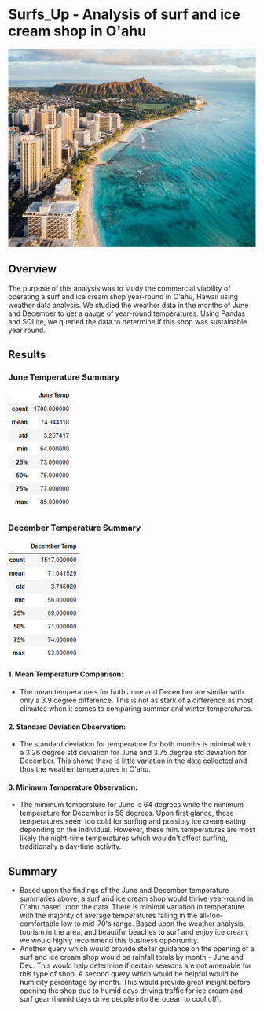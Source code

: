 # Surfs_Up - Analysis of surf and ice cream shop in O'ahu
![](https://github.com/JonathanBrown003/surfs_up/blob/07989260c5387df884ae3716262cc9369cc42d70/Resources/Oahu.jpg)
## Overview
The purpose of this analysis was to study the commercial viability of operating a surf and ice cream shop year-round in O'ahu, Hawaii using weather data analysis. We studied the weather data in the months of June and December to get a gauge of year-round temperatures. Using Pandas and SQLite, we queried the data to determine if this shop was sustainable year round. 
## Results
### June Temperature Summary                         
![](https://github.com/JonathanBrown003/surfs_up/blob/406049d9683889a5a58ccf2f60fa02a8807bd879/Resources/June_Temp.PNG)
### December Temperature Summary
![](https://github.com/JonathanBrown003/surfs_up/blob/406049d9683889a5a58ccf2f60fa02a8807bd879/Resources/December_Temp.PNG)
#### 1. Mean Temperature Comparison:     
- The mean temperatures for both June and December are similar with only a 3.9 degree difference. This is not as stark of a difference as most climates when it comes     to comparing summer and winter temperatures.
#### 2. Standard Deviation Observation:
- The standard deviation for temperature for both months is minimal with a 3.26 degree std deviation for June and 3.75 degree std deviation for December. This shows there is little variation in the data collected and thus the weather temperatures in O'ahu. 
#### 3. Minimum Temperature Observation:
- The minimum temperature for June is 64 degrees while the minimum temperature for December is 56 degrees. Upon first glance, these temperatures seem too cold for surfing and possibly ice cream eating depending on the individual. However, these min. temperatures are most likely the night-time temperatures which wouldn't affect surfing, traditionally a day-time activity. 
## Summary
- Based upon the findings of the June and December temperature summaries above, a surf and ice cream shop would thrive year-round in O'ahu based upon the data. There is minimal variation in temperature with the majority of average temperatures falling in the all-too-comfortable low to mid-70's range. Based upon the weather analysis, tourism in the area, and beautiful beaches to surf and enjoy ice cream, we would highly recommend this business opportunity. 
- Another query which would provide stellar guidance on the opening of a surf and ice cream shop would be rainfall totals by month - June and Dec. This would help determine if certain seasons are not amenable for this type of shop. A second query which would be helpful would be humidity percentage by month. This would provide great insight before opening the shop due to humid days driving traffic for ice cream and surf gear (humid days drive people into the ocean to cool off). 
